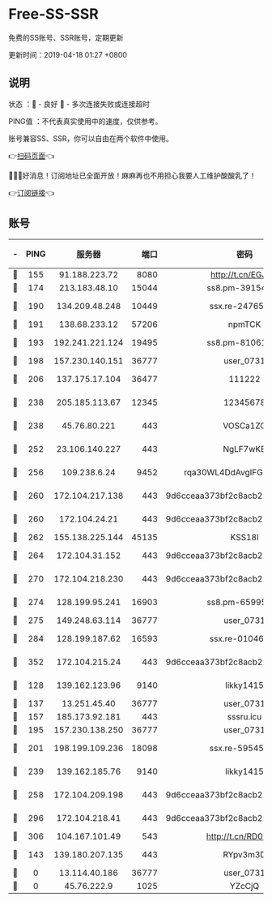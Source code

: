 # Free-SS-SSR

免费的SS账号、SSR账号，定期更新

更新时间：2019-04-18 01:27 +0800

## 说明

状态     ：🙂 - 良好 🙁 - 多次连接失败或连接超时

PING值   ：不代表真实使用中的速度，仅供参考。

账号兼容SS、SSR，你可以自由在两个软件中使用。

👉[扫码页面](https://liesauer.github.io/Free-SS-SSR/)👈

🎉🎉🎉好消息！订阅地址已全面开放！麻麻再也不用担心我要人工维护酸酸乳了！

👉[订阅链接](https://www.liesauer.net/yogurt/subscribe?ACCESS_TOKEN=DAYxR3mMaZAsaqUb)👈

## 账号

|-|PING|服务器|端口|密码|加密方式|区域|
|:----:|:----:|:-----:|-----:|:----:|:----:|:----:|
|🙂|155|91.188.223.72|8080|http://t.cn/EGJIyrl|rc4-md5|RU|
|🙂|174|213.183.48.10|15044|ss8.pm-39154943|rc4-md5|RU|
|🙂|190|134.209.48.248|10449|ssx.re-24765202|aes-256-cfb|US|
|🙂|191|138.68.233.12|57206|npmTCK|rc4-md5|US|
|🙂|193|192.241.221.124|19495|ss8.pm-81061227|aes-256-cfb|US|
|🙂|198|157.230.140.151|36777|user_0731|chacha20|US|
|🙂|206|137.175.17.104|36477|111222|aes-256-cfb|US|
|🙂|238|205.185.113.67|12345|12345678|aes-256-cfb|US|
|🙂|238|45.76.80.221|443|VOSCa1ZG|aes-256-cfb|DE|
|🙂|252|23.106.140.227|443|NgLF7wKB|aes-256-cfb|US|
|🙂|256|109.238.6.24|9452|rqa30WL4DdAvgIFG6Fs3znzTa|aes-256-cfb|FR|
|🙂|260|172.104.217.138|443|9d6cceaa373bf2c8acb22e60b6a58be6|aes-256-cfb|US|
|🙂|260|172.104.24.21|443|9d6cceaa373bf2c8acb22e60b6a58be6|aes-256-cfb|US|
|🙂|262|155.138.225.144|45135|KSS18l|rc4-md5|US|
|🙂|264|172.104.31.152|443|9d6cceaa373bf2c8acb22e60b6a58be6|aes-256-cfb|US|
|🙂|270|172.104.218.230|443|9d6cceaa373bf2c8acb22e60b6a58be6|aes-256-cfb|US|
|🙂|274|128.199.95.241|16903|ss8.pm-65995884|aes-256-cfb|SG|
|🙂|275|149.248.63.114|36777|user_0731|chacha20|CA|
|🙂|284|128.199.187.62|16593|ssx.re-01046701|aes-256-cfb|SG|
|🙂|352|172.104.215.24|443|9d6cceaa373bf2c8acb22e60b6a58be6|aes-256-cfb|US|
|🙂|128|139.162.123.96|9140|likky1415|aes-256-cfb|JP|
|🙂|137|13.251.45.40|36777|user_0731|chacha20|SG|
|🙂|157|185.173.92.181|443|sssru.icu|rc4-md5|RU|
|🙂|195|157.230.138.250|36777|user_0731|chacha20|US|
|🙂|201|198.199.109.236|18098|ssx.re-59545724|aes-256-cfb|US|
|🙂|239|139.162.185.76|9140|likky1415|aes-256-cfb|DE|
|🙂|258|172.104.209.198|443|9d6cceaa373bf2c8acb22e60b6a58be6|aes-256-cfb|US|
|🙂|296|172.104.218.41|443|9d6cceaa373bf2c8acb22e60b6a58be6|aes-256-cfb|US|
|🙂|306|104.167.101.49|543|http://t.cn/RD0D7sx|rc4-md5|CA|
|🙁|143|139.180.207.135|443|RYpv3m3D|aes-256-cfb|JP|
|🙁|0|13.114.40.186|36777|user_0731|chacha20|JP|
|🙁|0|45.76.222.9|1025|YZcCjQ|rc4-md5|JP|
